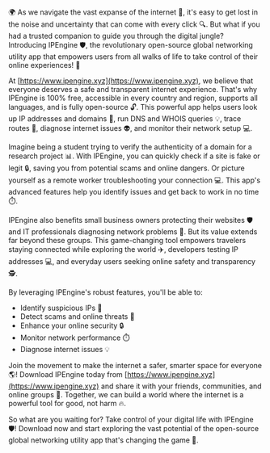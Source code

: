 🌍 As we navigate the vast expanse of the internet 📡, it's easy to get lost in the noise and uncertainty that can come with every click 🔍. But what if you had a trusted companion to guide you through the digital jungle? Introducing IPEngine 🛡️, the revolutionary open-source global networking utility app that empowers users from all walks of life to take control of their online experiences! 💪

At [https://www.ipengine.xyz](https://www.ipengine.xyz), we believe that everyone deserves a safe and transparent internet experience. That's why IPEngine is 100% free, accessible in every country and region, supports all languages, and is fully open-source 🔓. This powerful app helps users look up IP addresses and domains 📍, run DNS and WHOIS queries 💡, trace routes 🚀, diagnose internet issues 👽, and monitor their network setup 💻.

Imagine being a student trying to verify the authenticity of a domain for a research project 📊. With IPEngine, you can quickly check if a site is fake or legit 🔒, saving you from potential scams and online dangers. Or picture yourself as a remote worker troubleshooting your connection 💻. This app's advanced features help you identify issues and get back to work in no time ⏱️.

IPEngine also benefits small business owners protecting their websites 🛡️ and IT professionals diagnosing network problems 🔧. But its value extends far beyond these groups. This game-changing tool empowers travelers staying connected while exploring the world ✈️, developers testing IP addresses 💻, and everyday users seeking online safety and transparency 🕵️.

By leveraging IPEngine's robust features, you'll be able to:

* Identify suspicious IPs 🔴
* Detect scams and online threats 👺
* Enhance your online security 🔒
* Monitor network performance ⏱️
* Diagnose internet issues 💡

Join the movement to make the internet a safer, smarter space for everyone 🌎! Download IPEngine today from [https://www.ipengine.xyz](https://www.ipengine.xyz) and share it with your friends, communities, and online groups 🤝. Together, we can build a world where the internet is a powerful tool for good, not harm 🔥.

So what are you waiting for? Take control of your digital life with IPEngine 🛡️! Download now and start exploring the vast potential of the open-source global networking utility app that's changing the game 🚀.